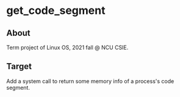 # get_code_segment

## About

Term project of Linux OS, 2021 fall @ NCU CSIE.

## Target

Add a system call to return some memory info of a process's code segment.
